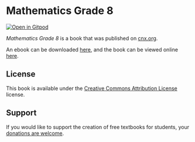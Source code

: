 # Mathematics Grade 8

[![Open in Gitpod](https://gitpod.io/button/open-in-gitpod.svg)](https://gitpod.io/from-referrer/)

_Mathematics Grade 8_ is a book that was published on [cnx.org](https://cnx.org/).

An ebook can be downloaded [here](https://github.com/cnx-user-books/cnxbook-mathematics-grade-8/releases/latest), and the book can be viewed online [here](https://github.com/cnx-user-books/cnxbook-mathematics-grade-8/releases/latest).

## License
This book is available under the [Creative Commons Attribution License](./LICENSE) license.

## Support
If you would like to support the creation of free textbooks for students, your [donations are welcome](https://riceconnect.rice.edu/donation/support-openstax-banner).
